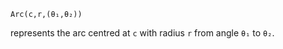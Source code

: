 ```
Arc(c,r,(θ₁,θ₂))
```

represents the arc centred at `c` with radius `r` from angle `θ₁` to `θ₂`.
